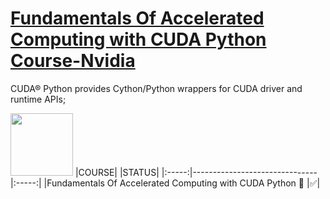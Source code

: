 # [Fundamentals Of Accelerated Computing with CUDA Python Course-Nvidia](https://courses.nvidia.com/courses/course-v1:DLI+C-AC-02+V1/about)

CUDA® Python provides Cython/Python wrappers for CUDA driver and runtime APIs;

<img height="100" src="">
|COURSE|                        |STATUS|
|:-----:|-------------------------------|:-----:|
|Fundamentals Of Accelerated Computing with CUDA Python 🐍 |✅|
